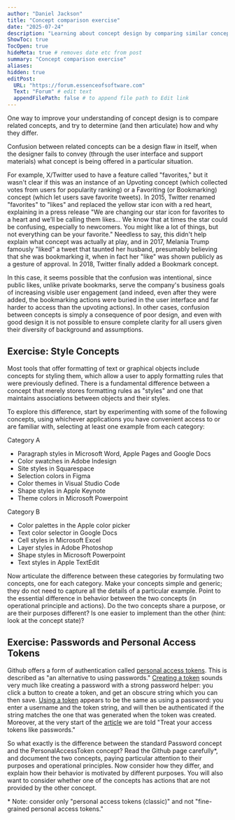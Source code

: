 ```yaml
---
author: "Daniel Jackson"
title: "Concept comparison exercise"
date: "2025-07-24"
description: "Learning about concept design by comparing similar concepts"
ShowToc: true
TocOpen: true
hideMeta: true # removes date etc from post
summary: "Concept comparison exercise"
aliases:
hidden: true 
editPost:
  URL: "https://forum.essenceofsoftware.com"
  Text: "Forum" # edit text
  appendFilePath: false # to append file path to Edit link
---
```


One way to improve your understanding of concept design is to compare related concepts, and try to determine (and then articulate) how and why they differ.

Confusion between related concepts can be a design flaw in itself, when the designer fails to convey (through the user interface and support materials) what concept is being offered in a particular situation.

For example, X/Twitter used to have a feature called "favorites," but it wasn't clear if this was an instance of an Upvoting concept (which collected votes from users for popularity ranking) or a Favoriting (or Bookmarking) concept (which let users save favorite tweets). In 2015, Twitter renamed "favorites" to "likes" and replaced the yellow star icon with a red heart, explaining in a press release "We are changing our star icon for favorites to a heart and we’ll be calling them likes… We know that at times the star could be confusing, especially to newcomers. You might like a lot of things, but not everything can be your favorite." Needless to say, this didn't help explain what concept was actually at play, and in 2017, Melania Trump famously "liked" a tweet that taunted her husband, presumably believing that she was bookmarking it, when in fact her "like" was shown publicly as a gesture of approval. In 2018, Twitter finally added a Bookmark concept.

In this case, it seems possible that the confusion was intentional, since public likes, unlike private bookmarks, serve the company's business goals of increasing visible user engagement (and indeed, even after they were added, the bookmarking actions were buried in the user interface and far harder to access than the upvoting actions). In other cases, confusion between concepts is simply a consequence of poor design, and even with good design it is not possible to ensure complete clarity for all users given their diversity of background and assumptions.

## Exercise: Style Concepts
Most tools that offer formatting of text or graphical objects include concepts for styling them, which allow a user to apply formatting rules that were previously defined. There is a fundamental difference between a concept that merely stores formatting rules as "styles" and one that maintains associations between objects and their styles.

To explore this difference, start by experimenting with some of the following concepts, using whichever applications you have convenient access to or are familiar with, selecting at least one example from each category:

Category A
- Paragraph styles in Microsoft Word, Apple Pages and Google Docs
- Color swatches in Adobe Indesign
- Site styles in Squarespace
- Selection colors in Figma
- Color themes in Visual Studio Code
- Shape styles in Apple Keynote
- Theme colors in Microsoft Powerpoint

Category B
- Color palettes in the Apple color picker
- Text color selector in Google Docs
- Cell styles in Microsoft Excel
- Layer styles in Adobe Photoshop
- Shape styles in Microsoft Powerpoint
- Text styles in Apple TextEdit

Now articulate the difference between these categories by formulating two concepts, one for each category. Make your concepts simple and generic; they do not need to capture all the details of a particular example. Point to the essential difference in behavior between the two concepts (in operational principle and actions). Do the two concepts share a purpose, or are their purposes different? Is one easier to implement than the other (hint: look at the concept state)?

## Exercise: Passwords and Personal Access Tokens
Github offers a form of authentication called [personal access tokens](https://docs.github.com/en/authentication/keeping-your-account-and-data-secure/managing-your-personal-access-tokens). This is described as "an alternative to using passwords." [Creating a token](https://docs.github.com/en/authentication/keeping-your-account-and-data-secure/managing-your-personal-access-tokens#creating-a-personal-access-token-classic) sounds very much like creating a password with a strong password helper: you click a button to create a token, and get an obscure string which you can then save. [Using a token](https://docs.github.com/en/authentication/keeping-your-account-and-data-secure/managing-your-personal-access-tokens#using-a-personal-access-token-on-the-command-line) appears to be the same as using a password: you enter a username and the token string, and will then be authenticated if the string matches the one that was generated when the token was created. Moreover, at the very start of the [article](https://docs.github.com/en/authentication/keeping-your-account-and-data-secure/managing-your-personal-access-tokens#creating-a-personal-access-token-classic) we are told "Treat your access tokens like passwords."

So what exactly is the difference between the standard Password concept and the PersonalAccessToken concept? Read the Github page carefully\*, and document the two concepts, paying particular attention to their purposes and operational principles. Now consider how they differ, and explain how their behavior is motivated by different purposes. You will also want to consider whether one of the concepts has actions that are not provided by the other concept.

\* Note: consider only "personal access tokens (classic)" and not "fine-grained personal access tokens."